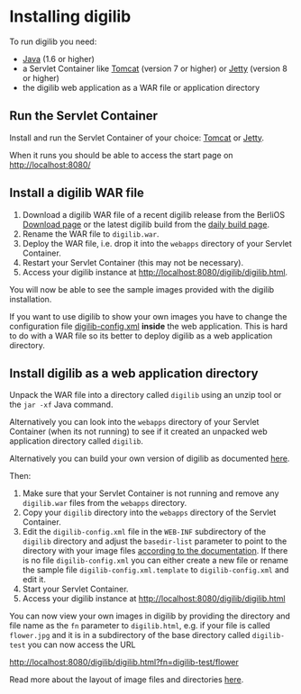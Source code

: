# Installing digilib

To run digilib you need:

* [Java](http://www.java.com/) (1.6 or higher)
* a Servlet Container like [Tomcat](http://tomcat.apache.org/) (version 7 or 
higher) or [Jetty](http://www.eclipse.org/jetty/) (version 8 or higher)
* the digilib web application as a WAR file or application directory

## Run the Servlet Container

Install and run the Servlet Container of your choice: 
[Tomcat](http://tomcat.apache.org/tomcat-7.0-doc/setup.html) or 
[Jetty](http://wiki.eclipse.org/Jetty/Howto/Run_Jetty).

When it runs you should be able to access the start page on 
<http://localhost:8080/>

## Install a digilib WAR file

1. Download a digilib WAR file of a recent digilib release from the
BerliOS [Download page](http://developer.berlios.de/project/showfiles.php?group_id=251)
or the latest digilib build from the 
[daily build page](http://digilib.berlios.de/downloads/daily-build/).
2. Rename the WAR file to `digilib.war`.
3. Deploy the WAR file, i.e. drop it into the `webapps` directory of your 
Servlet Container.
4. Restart your Servlet Container (this may not be necessary).
5. Access your digilib instance at <http://localhost:8080/digilib/digilib.html>.

You will now be able to see the sample images provided with the digilib 
installation.

If you want to use digilib to show your own images you have to change the
configuration file [digilib-config.xml](digilib-config.html) **inside** the
web application. This is hard to do with a WAR file so its better to
deploy digilib as a web application directory.

## Install digilib as a web application directory

Unpack the WAR file into a directory called `digilib` using 
an unzip tool or the `jar -xf` Java command. 

Alternatively you can look into the `webapps` directory of your Servlet 
Container (when its not running) to see if it created an unpacked web 
application directory called `digilib`.

Alternatively you can build your own version of digilib as documented
[here](build-maven.html).

Then:

1. Make sure that your Servlet Container is not running and remove any
`digilib.war` files from the `webapps` directory.
2. Copy your `digilib` directory into the `webapps` directory of the
Servlet Container.
3. Edit the `digilib-config.xml` file in the `WEB-INF` subdirectory of the
`digilib` directory and adjust the `basedir-list` parameter to point to
the directory with your image files [according to the 
documentation](digilib-config.html). If there is no file `digilib-config.xml`
you can either create a new file or rename the sample file 
`digilib-config.xml.template` to `digilib-config.xml` and edit it.
4. Start your Servlet Container.
5. Access your digilib instance at <http://localhost:8080/digilib/digilib.html>

You can now view your own images in digilib by providing the directory and file 
name as the `fn` parameter to `digilib.html`, e.g. if your file is called 
`flower.jpg` and it is in a subdirectory of the base directory called 
`digilib-test` you can now access the URL

<http://localhost:8080/digilib/digilib.html?fn=digilib-test/flower>

Read more about the layout of image files and directories 
[here](image-directories.html).

